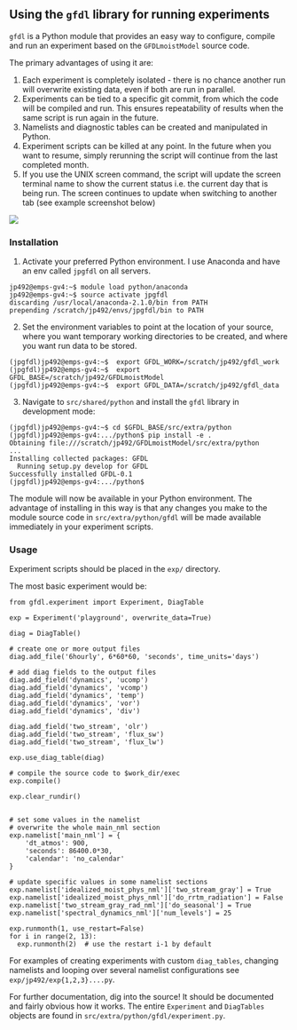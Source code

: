 ## Using the `gfdl` library for running experiments

`gfdl` is a Python module that provides an easy way to configure, compile and run an experiment based on the `GFDLmoistModel` source code.

The primary advantages of using it are:
1. Each experiment is completely isolated - there is no chance another run will overwrite existing data, even if both are run in parallel.
2. Experiments can be tied to a specific git commit, from which the code will be compiled and run.  This ensures repeatability of results when the same script is run again in the future.
2. Namelists and diagnostic tables can be created and manipulated in Python.
3. Experiment scripts can be killed at any point. In the future when you want to resume, simply rerunning the script will continue from the last completed month.
4. If you use the UNIX screen command, the script will update the screen terminal name to show the current status i.e. the current day that is being run.  The screen continues to update when switching to another tab (see example screenshot below)

![](http://g.recordit.co/ax5h0Hw9IE.gif)

### Installation
1. Activate your preferred Python environment. I use Anaconda and have an env called `jpgfdl` on all servers.
```
jp492@emps-gv4:~$ module load python/anaconda
jp492@emps-gv4:~$ source activate jpgfdl
discarding /usr/local/anaconda-2.1.0/bin from PATH
prepending /scratch/jp492/envs/jpgfdl/bin to PATH
```
2. Set the environment variables to point at the location of your source, where you want temporary working directories to be created, and where you want run data to be stored.
```
(jpgfdl)jp492@emps-gv4:~$  export GFDL_WORK=/scratch/jp492/gfdl_work
(jpgfdl)jp492@emps-gv4:~$  export GFDL_BASE=/scratch/jp492/GFDLmoistModel
(jpgfdl)jp492@emps-gv4:~$  export GFDL_DATA=/scratch/jp492/gfdl_data
```
3. Navigate to `src/shared/python` and install the `gfdl` library in development mode:
```
(jpgfdl)jp492@emps-gv4:~$ cd $GFDL_BASE/src/extra/python
(jpgfdl)jp492@emps-gv4:.../python$ pip install -e .
Obtaining file:///scratch/jp492/GFDLmoistModel/src/extra/python
...
Installing collected packages: GFDL
  Running setup.py develop for GFDL
Successfully installed GFDL-0.1
(jpgfdl)jp492@emps-gv4:.../python$
```

The module will now be available in your Python environment.  The advantage of installing in this way is that any changes you make to the module source code in `src/extra/python/gfdl` will be made available immediately in your experiment scripts.

### Usage

Experiment scripts should be placed in the `exp/` directory.

The most basic experiment would be:
```
from gfdl.experiment import Experiment, DiagTable

exp = Experiment('playground', overwrite_data=True)

diag = DiagTable()

# create one or more output files
diag.add_file('6hourly', 6*60*60, 'seconds', time_units='days')

# add diag fields to the output files
diag.add_field('dynamics', 'ucomp')
diag.add_field('dynamics', 'vcomp')
diag.add_field('dynamics', 'temp')
diag.add_field('dynamics', 'vor')
diag.add_field('dynamics', 'div')

diag.add_field('two_stream', 'olr')
diag.add_field('two_stream', 'flux_sw')
diag.add_field('two_stream', 'flux_lw')

exp.use_diag_table(diag)

# compile the source code to $work_dir/exec
exp.compile()

exp.clear_rundir()


# set some values in the namelist
# overwrite the whole main_nml section
exp.namelist['main_nml'] = {
    'dt_atmos': 900,
    'seconds': 86400.0*30,
    'calendar': 'no_calendar'
}

# update specific values in some namelist sections
exp.namelist['idealized_moist_phys_nml']['two_stream_gray'] = True
exp.namelist['idealized_moist_phys_nml']['do_rrtm_radiation'] = False
exp.namelist['two_stream_gray_rad_nml']['do_seasonal'] = True
exp.namelist['spectral_dynamics_nml']['num_levels'] = 25

exp.runmonth(1, use_restart=False)
for i in range(2, 13):
  exp.runmonth(2)  # use the restart i-1 by default
```

For examples of creating experiments with custom `diag_tables`, changing namelists and looping over several namelist configurations see `exp/jp492/exp{1,2,3}....py`.

For further documentation, dig into the source! It should be documented and fairly obvious how it works.  The entire `Experiment` and `DiagTables` objects are found in `src/extra/python/gfdl/experiment.py`.
